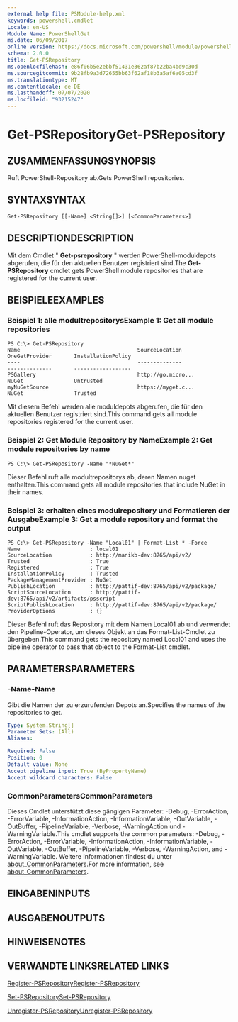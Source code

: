 ```yaml
---
external help file: PSModule-help.xml
keywords: powershell,cmdlet
Locale: en-US
Module Name: PowerShellGet
ms.date: 06/09/2017
online version: https://docs.microsoft.com/powershell/module/powershellget/get-psrepository?view=powershell-5.1&WT.mc_id=ps-gethelp
schema: 2.0.0
title: Get-PSRepository
ms.openlocfilehash: e86f06b5e2ebbf51431e362af87b22ba4bd9c30d
ms.sourcegitcommit: 9b28fb9a3d72655bb63f62af18b3a5af6a05cd3f
ms.translationtype: MT
ms.contentlocale: de-DE
ms.lasthandoff: 07/07/2020
ms.locfileid: "93215247"
---
```

# <span data-ttu-id="a003d-103">Get-PSRepository</span><span class="sxs-lookup"><span data-stu-id="a003d-103">Get-PSRepository</span></span>

## <span data-ttu-id="a003d-104">ZUSAMMENFASSUNG</span><span class="sxs-lookup"><span data-stu-id="a003d-104">SYNOPSIS</span></span>
<span data-ttu-id="a003d-105">Ruft PowerShell-Repository ab.</span><span class="sxs-lookup"><span data-stu-id="a003d-105">Gets PowerShell repositories.</span></span>

## <span data-ttu-id="a003d-106">SYNTAX</span><span class="sxs-lookup"><span data-stu-id="a003d-106">SYNTAX</span></span>

```
Get-PSRepository [[-Name] <String[]>] [<CommonParameters>]
```

## <span data-ttu-id="a003d-107">DESCRIPTION</span><span class="sxs-lookup"><span data-stu-id="a003d-107">DESCRIPTION</span></span>
<span data-ttu-id="a003d-108">Mit dem Cmdlet " **Get-psrepository** " werden PowerShell-moduldepots abgerufen, die für den aktuellen Benutzer registriert sind.</span><span class="sxs-lookup"><span data-stu-id="a003d-108">The **Get-PSRepository** cmdlet gets PowerShell module repositories that are registered for the current user.</span></span>

## <span data-ttu-id="a003d-109">BEISPIELE</span><span class="sxs-lookup"><span data-stu-id="a003d-109">EXAMPLES</span></span>

### <span data-ttu-id="a003d-110">Beispiel 1: alle modultrepositorys</span><span class="sxs-lookup"><span data-stu-id="a003d-110">Example 1: Get all module repositories</span></span>

```
PS C:\> Get-PSRepository
Name                                     SourceLocation                                     OneGetProvider       InstallationPolicy
----                                     --------------                                     --------------       ------------------
PSGallery                                http://go.micro...                                 NuGet                Untrusted
myNuGetSource                            https://myget.c...                                 NuGet                Trusted
```

<span data-ttu-id="a003d-111">Mit diesem Befehl werden alle moduldepots abgerufen, die für den aktuellen Benutzer registriert sind.</span><span class="sxs-lookup"><span data-stu-id="a003d-111">This command gets all module repositories registered for the current user.</span></span>

### <span data-ttu-id="a003d-112">Beispiel 2: Get Module Repository by Name</span><span class="sxs-lookup"><span data-stu-id="a003d-112">Example 2: Get module repositories by name</span></span>

```
PS C:\> Get-PSRepository -Name "*NuGet*"
```

<span data-ttu-id="a003d-113">Dieser Befehl ruft alle modultrepositorys ab, deren Namen nuget enthalten.</span><span class="sxs-lookup"><span data-stu-id="a003d-113">This command gets all module repositories that include NuGet in their names.</span></span>

### <span data-ttu-id="a003d-114">Beispiel 3: erhalten eines modulrepository und Formatieren der Ausgabe</span><span class="sxs-lookup"><span data-stu-id="a003d-114">Example 3: Get a module repository and format the output</span></span>

```
PS C:\> Get-PSRepository -Name "Local01" | Format-List * -Force
Name                      : local01
SourceLocation            : http://manikb-dev:8765/api/v2/
Trusted                   : True
Registered                : True
InstallationPolicy        : Trusted
PackageManagementProvider : NuGet
PublishLocation           : http://pattif-dev:8765/api/v2/package/
ScriptSourceLocation      : http://pattif-dev:8765/api/v2/artifacts/psscript
ScriptPublishLocation     : http://pattif-dev:8765/api/v2/package/
ProviderOptions           : {}
```

<span data-ttu-id="a003d-115">Dieser Befehl ruft das Repository mit dem Namen Local01 ab und verwendet den Pipeline-Operator, um dieses Objekt an das Format-List-Cmdlet zu übergeben.</span><span class="sxs-lookup"><span data-stu-id="a003d-115">This command gets the repository named Local01 and uses the pipeline operator to pass that object to the Format-List cmdlet.</span></span>

## <span data-ttu-id="a003d-116">PARAMETERS</span><span class="sxs-lookup"><span data-stu-id="a003d-116">PARAMETERS</span></span>

### <span data-ttu-id="a003d-117">-Name</span><span class="sxs-lookup"><span data-stu-id="a003d-117">-Name</span></span>
<span data-ttu-id="a003d-118">Gibt die Namen der zu erzurufenden Depots an.</span><span class="sxs-lookup"><span data-stu-id="a003d-118">Specifies the names of the repositories to get.</span></span>

```yaml
Type: System.String[]
Parameter Sets: (All)
Aliases:

Required: False
Position: 0
Default value: None
Accept pipeline input: True (ByPropertyName)
Accept wildcard characters: False
```

### <span data-ttu-id="a003d-119">CommonParameters</span><span class="sxs-lookup"><span data-stu-id="a003d-119">CommonParameters</span></span>
<span data-ttu-id="a003d-120">Dieses Cmdlet unterstützt diese gängigen Parameter: -Debug, -ErrorAction, -ErrorVariable, -InformationAction, -InformationVariable, -OutVariable, -OutBuffer, -PipelineVariable, -Verbose, -WarningAction und -WarningVariable.</span><span class="sxs-lookup"><span data-stu-id="a003d-120">This cmdlet supports the common parameters: -Debug, -ErrorAction, -ErrorVariable, -InformationAction, -InformationVariable, -OutVariable, -OutBuffer, -PipelineVariable, -Verbose, -WarningAction, and -WarningVariable.</span></span> <span data-ttu-id="a003d-121">Weitere Informationen findest du unter [about_CommonParameters](https://go.microsoft.com/fwlink/?LinkID=113216).</span><span class="sxs-lookup"><span data-stu-id="a003d-121">For more information, see [about_CommonParameters](https://go.microsoft.com/fwlink/?LinkID=113216).</span></span>

## <span data-ttu-id="a003d-122">EINGABEN</span><span class="sxs-lookup"><span data-stu-id="a003d-122">INPUTS</span></span>

## <span data-ttu-id="a003d-123">AUSGABEN</span><span class="sxs-lookup"><span data-stu-id="a003d-123">OUTPUTS</span></span>

## <span data-ttu-id="a003d-124">HINWEISE</span><span class="sxs-lookup"><span data-stu-id="a003d-124">NOTES</span></span>

## <span data-ttu-id="a003d-125">VERWANDTE LINKS</span><span class="sxs-lookup"><span data-stu-id="a003d-125">RELATED LINKS</span></span>

[<span data-ttu-id="a003d-126">Register-PSRepository</span><span class="sxs-lookup"><span data-stu-id="a003d-126">Register-PSRepository</span></span>](Register-PSRepository.md)

[<span data-ttu-id="a003d-127">Set-PSRepository</span><span class="sxs-lookup"><span data-stu-id="a003d-127">Set-PSRepository</span></span>](Set-PSRepository.md)

[<span data-ttu-id="a003d-128">Unregister-PSRepository</span><span class="sxs-lookup"><span data-stu-id="a003d-128">Unregister-PSRepository</span></span>](Unregister-PSRepository.md)
